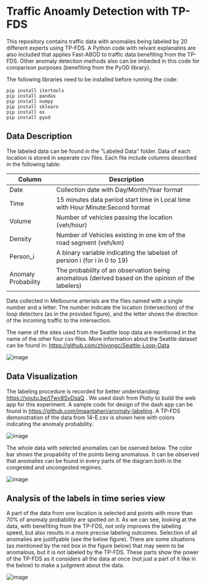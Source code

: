 # Traffic Anoamly Detection with TP-FDS
This repository contains traffic data with anomalies being labeled by 20 different experts using TP-FDS. 
A Python code with relvant explanatins are also included that applies Fast-ABOD to traffic data benefiting from the TP-FDS. Other anomaly detection methods also can be imbeded in this code for comparison purposes (benefiting from the PyOD library).

The following libraries need to be installed before running the code:

```
pip install itertools
pip install pandas
pip install numpy
pip install sklearn
pip install os
pip install pyod
```

## Data Description

The labeled data can be found in the "Labeled Data" folder. Data of each location is stored in seperate csv files. Each file include columns described in the following table:

| Column  | Description |
| ------------- | ------------- |
| Date  | Collection date with Day/Month/Year format  |
| Time  | 15 minutes data period start time in Local time with Hour:Minute:Second format   |
| Volume  | Number of vehicles passing the location (veh/hour)  |
| Density  | Number of Vehicles existing in one km of the road segment (veh/km)  |
| Person_i  | A binary variable indicating the labelset of persion i (for i in 0 to 19)  |
| Anomaly Probability  | The probability of an observation being anomalous (derived based on the opinion of the labelers)  |



Data collected in Melbourne arterials are the files named with a single number and a letter. The number indicate the location (intersection) of the loop detectors (as in the provided figure), and the letter shows the direction of the incoming traffic to the intersection.   

The name of the sites used from the Seattle loop data are mentioned in the name of the other four csv files. 
More information about the Seattle dataset can be found in: https://github.com/zhiyongc/Seattle-Loop-Data 

![image](https://user-images.githubusercontent.com/112522995/211434468-132e50da-4ff4-4a58-805d-857a1decca57.png)


## Data Visualization

The labeling procedure is recorded for better understanding: https://youtu.be/I7wv8SyDsaQ . We used dash from Plotly to build the web app for this experiment. A sample code for design of the dash app can be found in https://github.com/imaantaheri/anomaly-labeling. 
A TP-FDS demonstration of the data from 14-E.csv is shown here with colors indicating the anomaly probability.

![image](https://user-images.githubusercontent.com/112522995/207738766-6141bff3-89c7-4d29-bc87-699cfd137e17.png)

The whole data with selected anomalies can be oserved below. The color bar shows the propability of the points being anomalous.
It can be observed that anomalies can be found in every parts of the diagram both in the congested and uncongested regimes. 

![image](https://user-images.githubusercontent.com/112522995/211430268-522e30db-fb38-4569-86b9-1e54a31ec1d2.png)

## Analysis of the labels in time series view

A part of the data from one location is selected and points with more than 70% of anomaly probability are spotted on it.
As we can see, looking at the data, with benefiting from the TP-FDS, not only improves the labeling speed, but also results in a more precise labeling outcomes. Selection of all anomalies are justifyable (see the below figure). There are some situations (as mentioned by the red box in the figure below) that may seem to be anomalous, but it is not labeled by the TP-FDS. These parts show the power of the TP-FDS as it considers all the data at once (not just a part of it like in the below) to make a judgment about the data.   

![image](https://user-images.githubusercontent.com/112522995/211432048-dbd49049-33ec-4db6-a45c-64557d0b2795.png)
